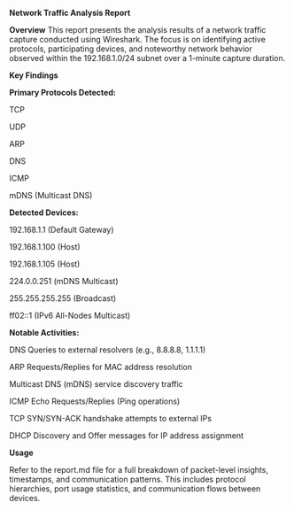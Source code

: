 **Network Traffic Analysis Report**

**Overview**
This report presents the analysis results of a network traffic capture conducted using Wireshark. The focus is on identifying active protocols, participating devices, and noteworthy network behavior observed within the 192.168.1.0/24 subnet over a 1-minute capture duration.

**Key Findings**

**Primary Protocols Detected:**

TCP

UDP

ARP

DNS

ICMP

mDNS (Multicast DNS)

**Detected Devices:**

192.168.1.1 (Default Gateway)

192.168.1.100 (Host)

192.168.1.105 (Host)

224.0.0.251 (mDNS Multicast)

255.255.255.255 (Broadcast)

ff02::1 (IPv6 All-Nodes Multicast)

**Notable Activities:**

DNS Queries to external resolvers (e.g., 8.8.8.8, 1.1.1.1)

ARP Requests/Replies for MAC address resolution

Multicast DNS (mDNS) service discovery traffic

ICMP Echo Requests/Replies (Ping operations)

TCP SYN/SYN-ACK handshake attempts to external IPs

DHCP Discovery and Offer messages for IP address assignment

**Usage**

Refer to the report.md file for a full breakdown of packet-level insights, timestamps, and communication patterns. This includes protocol hierarchies, port usage statistics, and communication flows between devices.

